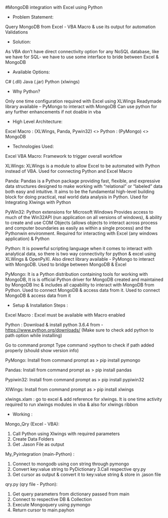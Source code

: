 #MongoDB integration with Excel using Python

+ Problem Statement:

Query MongoDB from Excel - VBA Macro & use its output for automation Validations

+ Solution:

As VBA don’t have direct connectivity option for any NoSQL database, like we have for SQL- we have to use some interface to bride between Excel & MongoDB

+ Available Options:

C# (.dll)
Java (.jar)
Python (xlwings)

+ Why Python?

Only one time configuration required with Excel using XLWings
Readymade library available – PyMongo to interact with MongoDB
Can use python for any further enhancements if not doable in vba

+ High Level Architecture:

Excel Macro : (XLWings, Panda, Pywin32) <> Python : (PyMongo) <> MongoDB

+ Technologies Used:

Excel VBA Macro: Framework to trigger overall workflow

XLWings: XLWings is a module to allow Excel to be automated with Python instead of VBA. Used for connecting Python and Excel Macro

Panda: Pandas is a Python package providing fast, flexible, and expressive data structures designed to make working with “relational” or “labeled” data both easy and intuitive. It aims to be the fundamental high-level building block for doing practical, real world data analysis in Python. Used for Integrating Xlwings with Python

PyWin32: Python extensions for Microsoft Windows Provides access to much of the Win32API (run application on all versions of windows), & ability to create and use COM Objects (allows objects to interact across process and computer boundaries as easily as within a single process) and the Pythonwin environment. Required for interacting with Excel (any windows application) & Python

Python: It is powerful scripting language when it comes to interact with analytical data, so there is two way connectivity for python & excel using XLWings & OpenPyXl. Also direct library available - PyMongo to interact with MongoDB. Used to bridge between MongoDB & Excel

PyMongo: It is a Python distribution containing tools for working with MongoDB, It is is official Python driver for MongoDB created and maintained by MongoDB Inc & includes all capability to interact with MongoDB from Python. Used to connect MongoDB & access data from it. Used to connect MongoDB & access data from it

+ Setup & Installation Steps :

Excel Macro : Excel must be available with Macro enabled

Python : Download & install python 3.6.4 from - https://www.python.org/downloads/ (Make sure to check add python to path option while installing)

Go to command prompt Type command >python to check if path added properly (should show version info)

PyMongo: Install from command prompt as > pip install pymongo

Pandas: Install from command prompt as > pip install pandas

Pypiwin32: Install from command prompt as > pip install pypiwin32

XlWings: Install from command prompt as > pip install xlwings

xlwings.xlam : go to excel & add reference for xlwings. It is one time activity required to run xlwings modules in vba & also for xlwings ribbon

+ Working :

Mongo_Qry (Excel - VBA): 
1. Call Python using Xlwings with required parameters
2. Create Data Folders
3. Get .Jason File as output

My_Pyintegration (main-Python) :
1. Connect to mongodb using con string through pymongo
2. Convert key:value string to PyDictionary
3.Call respective qry.py
4. Get cursor as output & convert it to key:value string & store in .jason file

qry.py (qry file - Python):
1. Get query parameters from dictionary passed from main
2. Connect to respective DB & Collection
3. Execute Mongoquery using pymongo
4. Return cursor to main.payhon

